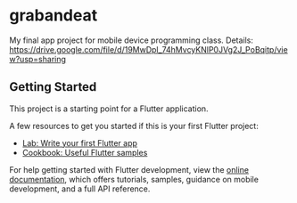 # grabandeat

My final app project for mobile device programming class.
Details: https://drive.google.com/file/d/19MwDpl_74hMvcyKNlP0JVg2J_PoBqitp/view?usp=sharing

## Getting Started

This project is a starting point for a Flutter application.

A few resources to get you started if this is your first Flutter project:

- [Lab: Write your first Flutter app](https://docs.flutter.dev/get-started/codelab)
- [Cookbook: Useful Flutter samples](https://docs.flutter.dev/cookbook)

For help getting started with Flutter development, view the
[online documentation](https://docs.flutter.dev/), which offers tutorials,
samples, guidance on mobile development, and a full API reference.
